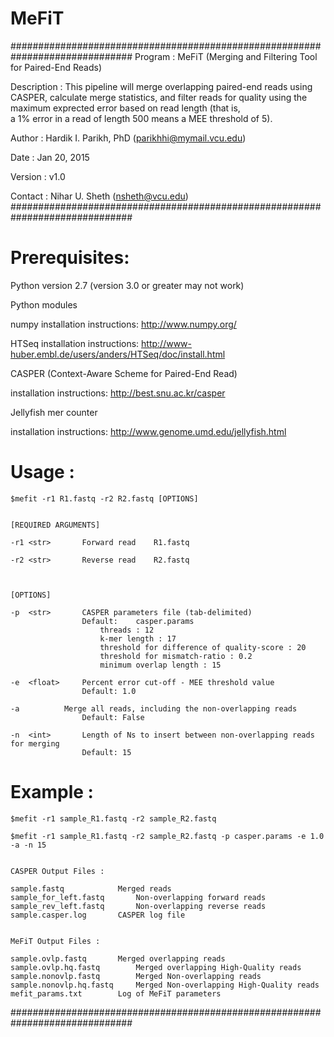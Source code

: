 # MeFiT

##############################################################################
Program : MeFiT (Merging and Filtering Tool for Paired-End Reads)

Description : This pipeline will merge overlapping paired-end reads using 
	      CASPER, calculate merge statistics, and filter reads for quality
	      using the maximum exprected error based on read length (that is,  
	      a 1% error in a read of length 500 means a MEE threshold of 5).


Author : Hardik I. Parikh, PhD (parikhhi@mymail.vcu.edu)

Date : Jan 20, 2015

Version : v1.0

Contact : Nihar U. Sheth (nsheth@vcu.edu)
##############################################################################


# Prerequisites:


Python version 2.7 (version 3.0 or greater may not work)


Python modules
 
numpy 	installation instructions:	http://www.numpy.org/

HTSeq 	installation instructions:	http://www-huber.embl.de/users/anders/HTSeq/doc/install.html
	

CASPER (Context-Aware Scheme for Paired-End Read)

installation instructions:	http://best.snu.ac.kr/casper


Jellyfish mer counter

installation instructions:	http://www.genome.umd.edu/jellyfish.html



# Usage : 
	$mefit -r1 R1.fastq -r2 R2.fastq [OPTIONS]


	[REQUIRED ARGUMENTS]

	-r1	<str>		Forward read	R1.fastq

	-r2	<str>		Reverse read	R2.fastq 



	[OPTIONS]

	-p	<str>		CASPER parameters file (tab-delimited) 
					Default:    casper.params
						threads : 12
						k-mer length : 17
						threshold for difference of quality-score : 20
						threshold for mismatch-ratio : 0.2
						minimum overlap length : 15

	-e	<float>		Percent error cut-off - MEE threshold value
					Default: 1.0

	-a			Merge all reads, including the non-overlapping reads 
					Default: False		

	-n	<int>		Length of Ns to insert between non-overlapping reads for merging
					Default: 15


# Example :

	$mefit -r1 sample_R1.fastq -r2 sample_R2.fastq

	$mefit -r1 sample_R1.fastq -r2 sample_R2.fastq -p casper.params -e 1.0 -a -n 15


	CASPER Output Files :

	sample.fastq			Merged reads
	sample_for_left.fastq		Non-overlapping forward reads
	sample_rev_left.fastq		Non-overlapping reverse reads
	sample.casper.log		CASPER log file
	

	MeFiT Output Files :

	sample.ovlp.fastq		Merged overlapping reads
	sample.ovlp.hq.fastq		Merged overlapping High-Quality reads
	sample.nonovlp.fastq		Merged Non-overlapping reads
	sample.nonovlp.hq.fastq		Merged Non-overlapping High-Quality reads
	mefit_params.txt		Log of MeFiT parameters

##############################################################################
